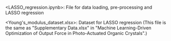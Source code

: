 <LASSO_regression.ipynb>: File for data loading, pre-processing and LASSO regression

<Young's_modulus_dataset.xlsx>: Dataset for LASSO regression (This file is the same as "Supplementary Data.xlsx" in "Machine Learning-Driven Optimization of Output Force in Photo-Actuated Organic Crystals".)
